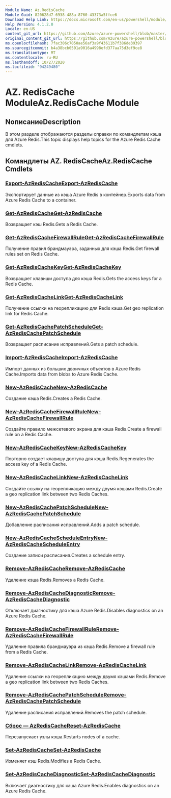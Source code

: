 ```yaml
---
Module Name: Az.RedisCache
Module Guid: 820628d7-6938-488a-8760-43373a5ffce6
Download Help Link: https://docs.microsoft.com/en-us/powershell/module/az.rediscache
Help Version: 4.1.2.0
Locale: en-US
content_git_url: https://github.com/Azure/azure-powershell/blob/master/src/RedisCache/RedisCache/help/Az.RedisCache.md
original_content_git_url: https://github.com/Azure/azure-powershell/blob/master/src/RedisCache/RedisCache/help/Az.RedisCache.md
ms.openlocfilehash: 7fac306c7050ae56af3a9f43611b7f386de39397
ms.sourcegitcommit: b4a38bcb0501a9016a4998efd377aa75d3ef9ce8
ms.translationtype: MT
ms.contentlocale: ru-RU
ms.lasthandoff: 10/27/2020
ms.locfileid: "94249480"
---
```

# <span data-ttu-id="d62f4-101">AZ. RedisCache Module</span><span class="sxs-lookup"><span data-stu-id="d62f4-101">Az.RedisCache Module</span></span>
## <span data-ttu-id="d62f4-102">Nописание</span><span class="sxs-lookup"><span data-stu-id="d62f4-102">Description</span></span>
<span data-ttu-id="d62f4-103">В этом разделе отображаются разделы справки по командлетам кэша для Azure Redis.</span><span class="sxs-lookup"><span data-stu-id="d62f4-103">This topic displays help topics for the Azure Redis Cache cmdlets.</span></span>

## <span data-ttu-id="d62f4-104">Командлеты AZ. RedisCache</span><span class="sxs-lookup"><span data-stu-id="d62f4-104">Az.RedisCache Cmdlets</span></span>
### [<span data-ttu-id="d62f4-105">Export-AzRedisCache</span><span class="sxs-lookup"><span data-stu-id="d62f4-105">Export-AzRedisCache</span></span>](Export-AzRedisCache.md)
<span data-ttu-id="d62f4-106">Экспортирует данные из кэша Azure Redis в контейнер.</span><span class="sxs-lookup"><span data-stu-id="d62f4-106">Exports data from Azure Redis Cache to a container.</span></span>

### [<span data-ttu-id="d62f4-107">Get-AzRedisCache</span><span class="sxs-lookup"><span data-stu-id="d62f4-107">Get-AzRedisCache</span></span>](Get-AzRedisCache.md)
<span data-ttu-id="d62f4-108">Возвращает кэш Redis.</span><span class="sxs-lookup"><span data-stu-id="d62f4-108">Gets a Redis Cache.</span></span>

### [<span data-ttu-id="d62f4-109">Get-AzRedisCacheFirewallRule</span><span class="sxs-lookup"><span data-stu-id="d62f4-109">Get-AzRedisCacheFirewallRule</span></span>](Get-AzRedisCacheFirewallRule.md)
<span data-ttu-id="d62f4-110">Получение правил брандмауэра, заданных для кэша Redis.</span><span class="sxs-lookup"><span data-stu-id="d62f4-110">Get firewall rules set on Redis Cache.</span></span>

### [<span data-ttu-id="d62f4-111">Get-AzRedisCacheKey</span><span class="sxs-lookup"><span data-stu-id="d62f4-111">Get-AzRedisCacheKey</span></span>](Get-AzRedisCacheKey.md)
<span data-ttu-id="d62f4-112">Возвращает клавиши доступа для кэша Redis.</span><span class="sxs-lookup"><span data-stu-id="d62f4-112">Gets the access keys for a Redis Cache.</span></span>

### [<span data-ttu-id="d62f4-113">Get-AzRedisCacheLink</span><span class="sxs-lookup"><span data-stu-id="d62f4-113">Get-AzRedisCacheLink</span></span>](Get-AzRedisCacheLink.md)
<span data-ttu-id="d62f4-114">Получение ссылки на георепликацию для Redis кэша.</span><span class="sxs-lookup"><span data-stu-id="d62f4-114">Get geo replication link for Redis Cache.</span></span>

### [<span data-ttu-id="d62f4-115">Get-AzRedisCachePatchSchedule</span><span class="sxs-lookup"><span data-stu-id="d62f4-115">Get-AzRedisCachePatchSchedule</span></span>](Get-AzRedisCachePatchSchedule.md)
<span data-ttu-id="d62f4-116">Возвращает расписание исправлений.</span><span class="sxs-lookup"><span data-stu-id="d62f4-116">Gets a patch schedule.</span></span>

### [<span data-ttu-id="d62f4-117">Import-AzRedisCache</span><span class="sxs-lookup"><span data-stu-id="d62f4-117">Import-AzRedisCache</span></span>](Import-AzRedisCache.md)
<span data-ttu-id="d62f4-118">Импорт данных из больших двоичных объектов в Azure Redis Cache.</span><span class="sxs-lookup"><span data-stu-id="d62f4-118">Imports data from blobs to Azure Redis Cache.</span></span>

### [<span data-ttu-id="d62f4-119">New-AzRedisCache</span><span class="sxs-lookup"><span data-stu-id="d62f4-119">New-AzRedisCache</span></span>](New-AzRedisCache.md)
<span data-ttu-id="d62f4-120">Создание кэша Redis.</span><span class="sxs-lookup"><span data-stu-id="d62f4-120">Creates a Redis Cache.</span></span>

### [<span data-ttu-id="d62f4-121">New-AzRedisCacheFirewallRule</span><span class="sxs-lookup"><span data-stu-id="d62f4-121">New-AzRedisCacheFirewallRule</span></span>](New-AzRedisCacheFirewallRule.md)
<span data-ttu-id="d62f4-122">Создайте правило межсетевого экрана для кэша Redis.</span><span class="sxs-lookup"><span data-stu-id="d62f4-122">Create a firewall rule on a Redis Cache.</span></span>

### [<span data-ttu-id="d62f4-123">New-AzRedisCacheKey</span><span class="sxs-lookup"><span data-stu-id="d62f4-123">New-AzRedisCacheKey</span></span>](New-AzRedisCacheKey.md)
<span data-ttu-id="d62f4-124">Повторно создает клавишу доступа для кэша Redis.</span><span class="sxs-lookup"><span data-stu-id="d62f4-124">Regenerates the access key of a Redis Cache.</span></span>

### [<span data-ttu-id="d62f4-125">New-AzRedisCacheLink</span><span class="sxs-lookup"><span data-stu-id="d62f4-125">New-AzRedisCacheLink</span></span>](New-AzRedisCacheLink.md)
<span data-ttu-id="d62f4-126">Создайте ссылку на георепликацию между двумя кэшами Redis.</span><span class="sxs-lookup"><span data-stu-id="d62f4-126">Create a geo replication link between two Redis Caches.</span></span>

### [<span data-ttu-id="d62f4-127">New-AzRedisCachePatchSchedule</span><span class="sxs-lookup"><span data-stu-id="d62f4-127">New-AzRedisCachePatchSchedule</span></span>](New-AzRedisCachePatchSchedule.md)
<span data-ttu-id="d62f4-128">Добавление расписания исправлений.</span><span class="sxs-lookup"><span data-stu-id="d62f4-128">Adds a patch schedule.</span></span>

### [<span data-ttu-id="d62f4-129">New-AzRedisCacheScheduleEntry</span><span class="sxs-lookup"><span data-stu-id="d62f4-129">New-AzRedisCacheScheduleEntry</span></span>](New-AzRedisCacheScheduleEntry.md)
<span data-ttu-id="d62f4-130">Создание записи расписания.</span><span class="sxs-lookup"><span data-stu-id="d62f4-130">Creates a schedule entry.</span></span>

### [<span data-ttu-id="d62f4-131">Remove-AzRedisCache</span><span class="sxs-lookup"><span data-stu-id="d62f4-131">Remove-AzRedisCache</span></span>](Remove-AzRedisCache.md)
<span data-ttu-id="d62f4-132">Удаление кэша Redis.</span><span class="sxs-lookup"><span data-stu-id="d62f4-132">Removes a Redis Cache.</span></span>

### [<span data-ttu-id="d62f4-133">Remove-AzRedisCacheDiagnostic</span><span class="sxs-lookup"><span data-stu-id="d62f4-133">Remove-AzRedisCacheDiagnostic</span></span>](Remove-AzRedisCacheDiagnostic.md)
<span data-ttu-id="d62f4-134">Отключает диагностику для кэша Azure Redis.</span><span class="sxs-lookup"><span data-stu-id="d62f4-134">Disables diagnostics on an Azure Redis Cache.</span></span>

### [<span data-ttu-id="d62f4-135">Remove-AzRedisCacheFirewallRule</span><span class="sxs-lookup"><span data-stu-id="d62f4-135">Remove-AzRedisCacheFirewallRule</span></span>](Remove-AzRedisCacheFirewallRule.md)
<span data-ttu-id="d62f4-136">Удаление правила брандмауэра из кэша Redis.</span><span class="sxs-lookup"><span data-stu-id="d62f4-136">Remove a firewall rule from a Redis Cache.</span></span>

### [<span data-ttu-id="d62f4-137">Remove-AzRedisCacheLink</span><span class="sxs-lookup"><span data-stu-id="d62f4-137">Remove-AzRedisCacheLink</span></span>](Remove-AzRedisCacheLink.md)
<span data-ttu-id="d62f4-138">Удаление ссылки на георепликацию между двумя кэшами Redis.</span><span class="sxs-lookup"><span data-stu-id="d62f4-138">Remove a geo replication link between two Redis Caches.</span></span>

### [<span data-ttu-id="d62f4-139">Remove-AzRedisCachePatchSchedule</span><span class="sxs-lookup"><span data-stu-id="d62f4-139">Remove-AzRedisCachePatchSchedule</span></span>](Remove-AzRedisCachePatchSchedule.md)
<span data-ttu-id="d62f4-140">Удаление расписания исправлений.</span><span class="sxs-lookup"><span data-stu-id="d62f4-140">Removes the patch schedule.</span></span>

### [<span data-ttu-id="d62f4-141">Сброс — AzRedisCache</span><span class="sxs-lookup"><span data-stu-id="d62f4-141">Reset-AzRedisCache</span></span>](Reset-AzRedisCache.md)
<span data-ttu-id="d62f4-142">Перезапускает узлы кэша.</span><span class="sxs-lookup"><span data-stu-id="d62f4-142">Restarts nodes of a cache.</span></span>

### [<span data-ttu-id="d62f4-143">Set-AzRedisCache</span><span class="sxs-lookup"><span data-stu-id="d62f4-143">Set-AzRedisCache</span></span>](Set-AzRedisCache.md)
<span data-ttu-id="d62f4-144">Изменяет кэш Redis.</span><span class="sxs-lookup"><span data-stu-id="d62f4-144">Modifies a Redis Cache.</span></span>

### [<span data-ttu-id="d62f4-145">Set-AzRedisCacheDiagnostic</span><span class="sxs-lookup"><span data-stu-id="d62f4-145">Set-AzRedisCacheDiagnostic</span></span>](Set-AzRedisCacheDiagnostic.md)
<span data-ttu-id="d62f4-146">Включает диагностику для кэша Azure Redis.</span><span class="sxs-lookup"><span data-stu-id="d62f4-146">Enables diagnostics on an Azure Redis Cache.</span></span>

